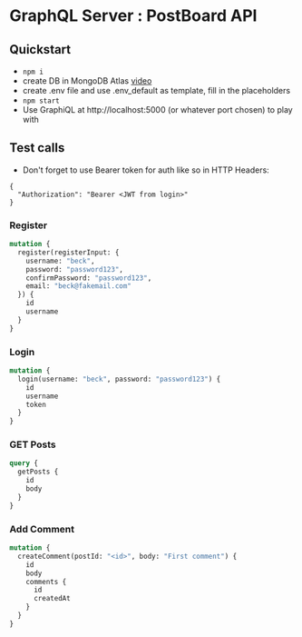 # GraphQL Server : PostBoard API

## Quickstart
- `npm i`
- create DB in MongoDB Atlas [video](https://www.youtube.com/watch?v=71-CtIcmDJQ)
- create .env file and use .env_default as template, fill in the placeholders
- `npm start`
- Use GraphiQL at http://localhost:5000 (or whatever port chosen) to play with


## Test calls
- Don't forget to use Bearer token for auth like so in HTTP Headers:
```
{
  "Authorization": "Bearer <JWT from login>"
}
```

### Register
```graphql
mutation {
  register(registerInput: {
    username: "beck",
    password: "password123",
    confirmPassword: "password123",
    email: "beck@fakemail.com"
  }) {
    id
    username
  }
}
```

### Login
```graphql
mutation {
  login(username: "beck", password: "password123") {
    id
    username
    token
  }
}
```

### GET Posts
```graphql
query {
  getPosts {
    id
    body
  }
}
```

### Add Comment
```graphql
mutation {
  createComment(postId: "<id>", body: "First comment") {
    id
    body
    comments {
      id
      createdAt
    }
  }
}
```
